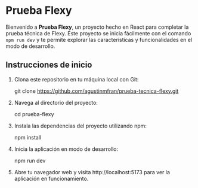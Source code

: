 # Prueba Flexy

Bienvenido a **Prueba Flexy**, un proyecto hecho en React para completar la prueba técnica de Flexy. Este proyecto se inicia fácilmente con el comando `npm run dev` y te permite explorar las características y funcionalidades en el modo de desarrollo.

## Instrucciones de inicio

1. Clona este repositorio en tu máquina local con Git:

   git clone https://github.com/agustinmfran/prueba-tecnica-flexy.git

2. Navega al directorio del proyecto:

   cd prueba-flexy

3. Instala las dependencias del proyecto utilizando npm:

   npm install

4. Inicia la aplicación en modo de desarrollo:

   npm run dev

5. Abre tu navegador web y visita http://localhost:5173 para ver la aplicación en funcionamiento.

